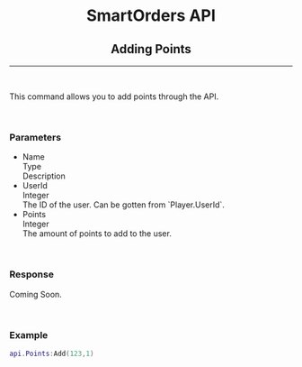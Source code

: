 <div align="center">

# **SmartOrders API**
## **Adding Points**
---
</div>

<br>

This command allows you to add points through the API.

<br>

### **Parameters**

<div class="container">
  <ul class="responsive-table">
    <li class="table-header">
      <div class="col col-1">Name</div>
      <div class="col col-2">Type</div>
      <div class="col col-3">Description</div>
    </li>
    <li class="table-row">
      <div class="col col-1" data-label="Name">UserId</div>
      <div class="col col-2" data-label="Type">Integer</div>
      <div class="col col-3" data-label="Description">The ID of the user. Can be gotten from `Player.UserId`.</div>
    </li>
    <li class="table-row">
      <div class="col col-1" data-label="Name">Points</div>
      <div class="col col-2" data-label="Type">Integer</div>
      <div class="col col-3" data-label="Description">The amount of points to add to the user.</div>
    </li>
  </ul>
</div>

<br>

### **Response**

Coming Soon.

<br>

### **Example**

```lua
api.Points:Add(123,1)
```